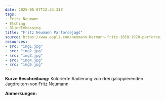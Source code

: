 ```yaml
---
date: 2025-05-07T12:33:31Z
tags:
- Fritz Neumann
- Etching
- BlindEmbossing
title: "Fritz Neumann Parforcejagd"
source: https://www.eppli.com/neumann-hermann-fritz-1858-1920-parforcejagd.html#&gid=1&pid=6
resources:
- src: "img1.jpg"
- src: "img2.jpg"
- src: "img3.jpg"
- src: "img4.jpg"
- src: "img5.jpg"
---
```


**Kurze Beschreibung:** Kolorierte Radierung von drei galoppierenden Jagdreitern von Fritz Neumann

**Anmerkungen:**
